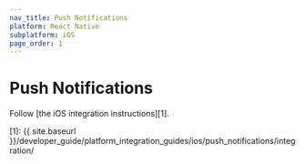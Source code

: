 ```yaml
---
nav_title: Push Notifications
platform: React Native
subplatform: iOS
page_order: 1
---
```

# Push Notifications

Follow [the iOS integration instructions][1]. 

[1]: {{ site.baseurl }}/developer_guide/platform_integration_guides/ios/push_notifications/integration/

